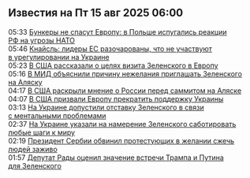 <h2>Известия на Пт 15 авг 2025 06:00</h2><!--2025-08-15 05:33:26-->
<div class="rssn">
  <div><span class="smaller gray hspace">05:33</span> <a class="nodecor" href="https://news.rambler.ru/world/55144285-bunkery-ne-spasut-evropu-v-polshe-ispugalis-reaktsii-rf-na-ugrozy-nato/">Бункеры не спасут Европу: в Польше испугались реакции РФ на угрозы НАТО</a></div>
</div>
<div class="rssn">
  <div><span class="smaller gray hspace">05:46</span> <a class="nodecor" href="https://news.rambler.ru/world/55144313-knaysl-lidery-es-razocharovany-chto-ne-uchastvuyut-v-uregulirovanii-na-ukraine/">Кнайсль: лидеры ЕС разочарованы, что не участвуют в урегулировании на Украине</a></div>
</div>
<div class="rssn">
  <div><span class="smaller gray hspace">05:23</span> <a class="nodecor" href="https://news.rambler.ru/world/55144273-v-ssha-rasskazali-o-tselyah-vizita-zelenskogo-v-evropu/">В США рассказали о целях визита Зеленского в Европу</a></div>
</div>
<div class="rssn">
  <div><span class="smaller gray hspace">05:16</span> <a class="nodecor" href="https://news.rambler.ru/world/55144275-v-mid-obyasnili-prichinu-nezhelaniya-priglashat-zelenskogo-na-alyasku/">В МИД объяснили причину нежелания приглашать Зеленского на Аляску</a></div>
</div>
<div class="rssn">
  <div><span class="smaller gray hspace">04:17</span> <a class="nodecor" href="https://news.rambler.ru/world/55144196-v-ssha-raskryli-mnenie-o-rossii-pered-sammitom-na-alyaske/">В США раскрыли мнение о России перед саммитом на Аляске</a></div>
</div>
<div class="rssn">
  <div><span class="smaller gray hspace">04:07</span> <a class="nodecor" href="https://news.rambler.ru/world/55140294-v-ssha-prizvali-evropu-prekratit-podderzhku-ukrainy/">В США призвали Европу прекратить поддержку Украины</a></div>
</div>
<div class="rssn">
  <div><span class="smaller gray hspace">03:13</span> <a class="nodecor" href="https://news.rambler.ru/world/55144117-na-ukraine-dopustili-otstavku-zelenskogo-v-svyazi-s-mentalnymi-problemami/">На Украине допустили отставку Зеленского в связи с ментальными проблемами</a></div>
</div>
<div class="rssn">
  <div><span class="smaller gray hspace">02:37</span> <a class="nodecor" href="https://news.rambler.ru/world/55144072-na-ukraine-ukazali-na-namerenie-zelenskogo-sabotirovat-lyubye-shagi-k-miru/">На Украине указали на намерение Зеленского саботировать любые шаги к миру</a></div>
</div>
<div class="rssn">
  <div><span class="smaller gray hspace">02:19</span> <a class="nodecor" href="https://news.rambler.ru/world/55144049-prezident-serbii-obvinil-protestuyuschih-v-zhelanii-szhech-lyudey-zazhivo/">Президент Сербии обвинил протестующих в желании сжечь людей заживо</a></div>
</div>
<div class="rssn">
  <div><span class="smaller gray hspace">01:57</span> <a class="nodecor" href="https://news.rambler.ru/world/55136692-deputat-rady-otsenil-znachenie-vstrechi-trampa-i-putina-dlya-zelenskogo/">Депутат Рады оценил значение встречи Трампа и Путина для Зеленского</a></div>
</div>